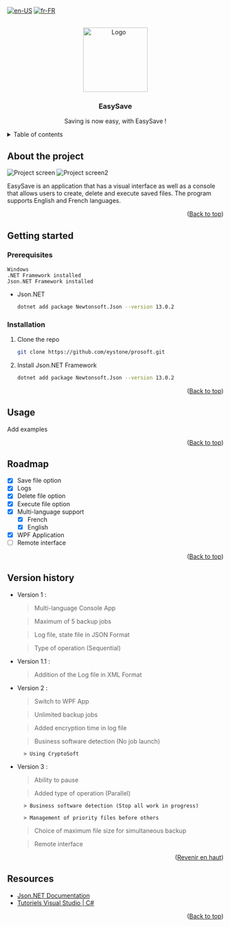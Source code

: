 <a name="readme-top"></a>

[![en-US](https://img.shields.io/badge/lang-en-red.svg)](https://github.com/eystone/prosoft/blob/solution/README.en-US.md)
[![fr-FR](https://img.shields.io/badge/lang-fr-blue.svg)](https://github.com/eystone/prosoft/blob/solution/README.md)

<!-- LOGO PROJET -->
<br />
<div align="center">
  <a href="https://github.com/eystone/prosoft">
    <img src="https://github.com/eystone/prosoft/blob/main/EasySave/Images/easysave logo.svg" alt="Logo" width="150" height="150">
  </a>

  <h3 align="center">EasySave</h3>

  <p align="center">
    Saving is now easy, with EasySave !
    <br />
  </p>
</div>


<!-- Table of contents -->
<details>
  <summary>Table of contents</summary>
  <ol>
    <li>
      <a href="#About the project">About the project</a>
    </li>
    <li>
      <a href="#Getting started">Getting started</a>
      <ul>
        <li><a href="#prerequisites">Prerequisites</a></li>
        <li><a href="#installation">Installation</a></li>
      </ul>
    </li>
    <li><a href="#usage">Usage</a></li>
    <li><a href="#roadmap">Roadmap</a></li>
    <lia><a href="#versionhistory">Version history</a></li>
    <li><a href="#resources">Resources</a></li>
  </ol>
</details>


<!-- About the project -->
## About the project

![Project screen][product-screenshot]
![Project screen2][product-screenshot2]

EasySave is an application that has a visual interface as well as a console that allows users to create, delete and execute saved files. 
The program supports English and French languages.

<p align="right">(<a href="#readme-top">Back to top</a>)</p>


<!-- Getting started -->
## Getting started

### Prerequisites

    Windows
    .NET Framework installed
    Json.NET Framework installed

* Json.NET
  ```sh
  dotnet add package Newtonsoft.Json --version 13.0.2
  ```


### Installation

1. Clone the repo
   ```sh
   git clone https://github.com/eystone/prosoft.git
   ```
2. Install Json.NET Framework
   ```sh
   dotnet add package Newtonsoft.Json --version 13.0.2
   ```

<p align="right">(<a href="#readme-top">Back to top</a>)</p>


<!-- Examples -->
## Usage

Add examples

<p align="right">(<a href="#readme-top">Back to top</a>)</p>


<!-- ROADMAP -->
## Roadmap

- [x] Save file option
- [x] Logs
- [x] Delete file option
- [x] Execute file option
- [x] Multi-language support
    - [x] French
    - [x] English
- [x] WPF Application
- [ ] Remote interface

<p align="right">(<a href="#readme-top">Back to top</a>)</p>


<!-- version history -->
## Version history

- Version 1 : 
	> Multi-language Console App

	> Maximum of 5 backup jobs
	
	> Log file, state file in JSON Format

	> Type of operation (Sequential)

- Version 1.1 :
	> Addition of the Log file in XML Format
- Version 2 :
	> Switch to WPF App

	> Unlimited backup jobs
	
	> Added encryption time in log file
	
	> Business software detection (No job launch)
	
    	> Using CryptoSoft
	
- Version 3 :
	> Ability to pause

	> Added type of operation (Parallel)
	
    	> Business software detection (Stop all work in progress)
    	
    	> Management of priority files before others
	
	> Choice of maximum file size for simultaneous backup
	
	> Remote interface

<p align="right">(<a href="#readme-top">Revenir en haut</a>)</p>


<!-- Resources -->
## Resources

* [Json.NET Documentation](https://www.newtonsoft.com/json/help/html/Introduction.htm)
* [Tutoriels Visual Studio | C#](https://learn.microsoft.com/fr-fr/visualstudio/get-started/csharp/?view=vs-2022)

<p align="right">(<a href="#readme-top">Back to top</a>)</p>


<!-- Lien et images -->
<!-- https://www.markdownguide.org/basic-syntax/#reference-style-links -->
[product-screenshot]: https://github.com/eystone/prosoft/blob/main/EasySave/Images/capture.en-US.PNG
[product-screenshot2]: https://i.imgur.com/8QC76bn.png
